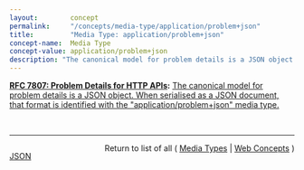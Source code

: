 ```yaml
---
layout:        concept
permalink:     "/concepts/media-type/application/problem+json"
title:         "Media Type: application/problem+json"
concept-name:  Media Type
concept-value: application/problem+json
description: "The canonical model for problem details is a JSON object. When serialised as a JSON document, that format is identified with the \"application/problem+json\" media type."
---
```


**[RFC 7807: Problem Details for HTTP APIs](/specs/IETF/RFC/7807 "This document defines a &#34;problem detail&#34; as a way to carry machine-readable details of errors in a HTTP response, to avoid the need to invent new error response formats for HTTP APIs."):** [The canonical model for problem details is a JSON object. When serialised as a JSON document, that format is identified with the "application/problem+json" media type.](http://tools.ietf.org/html/rfc7807#section-3 "Read documentation for Media Type &#34;application/problem+json&#34;")

<br/>
<hr/>

<p style="float : left"><a href="./application/problem+json.json" title="JSON representing this particular Web Concept value">JSON</a></p>
<p style="text-align: right">Return to list of all ( <a href="../media-type/">Media Types</a> | <a href="../">Web Concepts</a> )</p>
